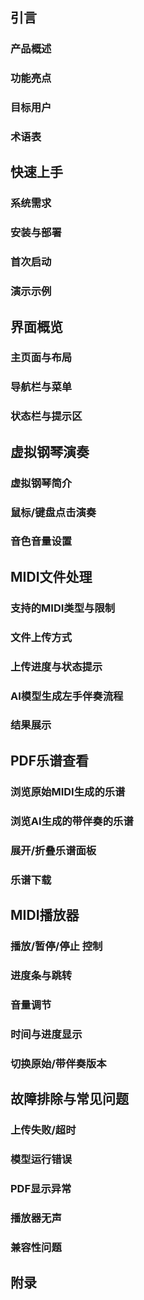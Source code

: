 ## 引言
### 产品概述
### 功能亮点
### 目标用户
### 术语表

## 快速上手
### 系统需求
### 安装与部署
### 首次启动
### 演示示例

## 界面概览
### 主页面与布局
### 导航栏与菜单
### 状态栏与提示区

## 虚拟钢琴演奏
### 虚拟钢琴简介
### 鼠标/键盘点击演奏
### 音色音量设置

## MIDI文件处理
### 支持的MIDI类型与限制
### 文件上传方式
### 上传进度与状态提示
### AI模型生成左手伴奏流程
### 结果展示

## PDF乐谱查看
### 浏览原始MIDI生成的乐谱
### 浏览AI生成的带伴奏的乐谱
### 展开/折叠乐谱面板
### 乐谱下载

## MIDI播放器
### 播放/暂停/停止 控制
### 进度条与跳转
### 音量调节
### 时间与进度显示
### 切换原始/带伴奏版本

## 故障排除与常见问题
### 上传失败/超时
### 模型运行错误
### PDF显示异常
### 播放器无声
### 兼容性问题

## 附录
### 
###
###